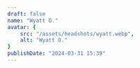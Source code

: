 ```yaml
---
draft: false
name: "Wyatt O."
avatar: {
    src: "/assets/headshots/wyatt.webp",
    alt: "Wyatt O."
}
publishDate: "2024-03-31 15:39"
---
```

